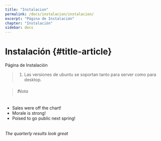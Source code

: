 ```yaml
---
title: "Instalacion"
permalink: /docs/instalacion/instalacion/
excerpt: "Página de Instalación"
chapter: "Instalación" 
sidebar: docs
---
```


# Instalación {#title-article}

Página de Instalación

> 1. Las versiones de ubuntu se soportan tanto para server como para desktop.

> ###### ❗Nota
- Sales were off the chart!
- Morale is strong!
- Poised to go public next spring!
> ######
> 
###### The quarterly results look great 

